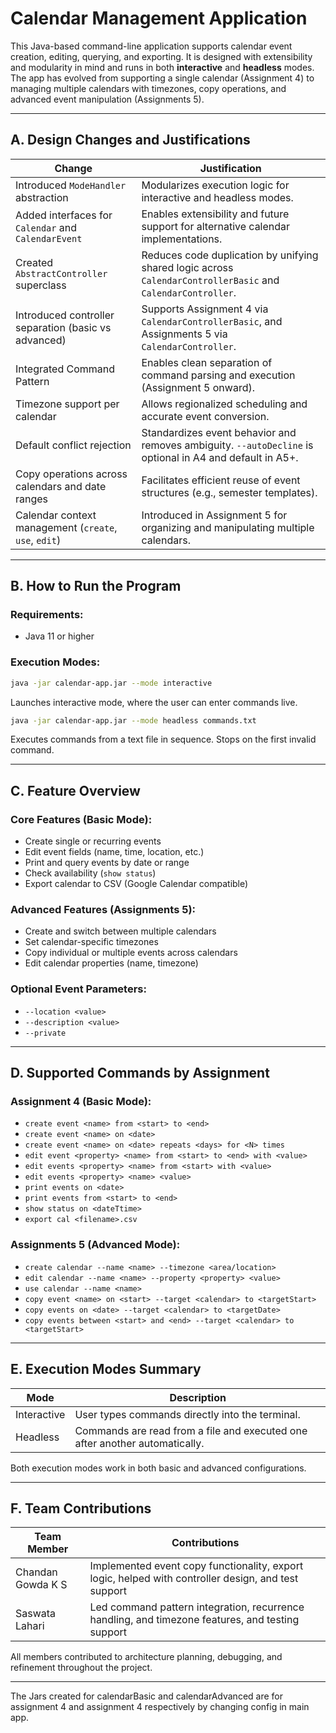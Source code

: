 # Calendar Management Application

This Java-based command-line application supports calendar event creation, editing, querying, and exporting. It is designed with extensibility and modularity in mind and runs in both **interactive** and **headless** modes. The app has evolved from supporting a single calendar (Assignment 4) to managing multiple calendars with timezones, copy operations, and advanced event manipulation (Assignments 5).

---

## A. Design Changes and Justifications

| Change                                                | Justification                                                                                                |
|--------------------------------------------------------|--------------------------------------------------------------------------------------------------------------|
| Introduced `ModeHandler` abstraction                  | Modularizes execution logic for interactive and headless modes.                                              |
| Added interfaces for `Calendar` and `CalendarEvent`   | Enables extensibility and future support for alternative calendar implementations.                           |
| Created `AbstractController` superclass               | Reduces code duplication by unifying shared logic across `CalendarControllerBasic` and `CalendarController`. |
| Introduced controller separation (basic vs advanced)  | Supports Assignment 4 via `CalendarControllerBasic`, and Assignments 5 via `CalendarController`.             |
| Integrated Command Pattern                            | Enables clean separation of command parsing and execution (Assignment 5 onward).                             |
| Timezone support per calendar                         | Allows regionalized scheduling and accurate event conversion.                                                |
| Default conflict rejection                            | Standardizes event behavior and removes ambiguity. `--autoDecline` is optional in A4 and default in A5+.     |
| Copy operations across calendars and date ranges      | Facilitates efficient reuse of event structures (e.g., semester templates).                                  |
| Calendar context management (`create`, `use`, `edit`) | Introduced in Assignment 5 for organizing and manipulating multiple calendars.                               |

---

##  B. How to Run the Program

### Requirements:

- Java 11 or higher

### Execution Modes:

```bash
java -jar calendar-app.jar --mode interactive
```

Launches interactive mode, where the user can enter commands live.

```bash
java -jar calendar-app.jar --mode headless commands.txt
```

Executes commands from a text file in sequence. Stops on the first invalid command.

---

## C. Feature Overview

### Core Features (Basic Mode):

- Create single or recurring events
- Edit event fields (name, time, location, etc.)
- Print and query events by date or range
- Check availability (`show status`)
- Export calendar to CSV (Google Calendar compatible)

### Advanced Features (Assignments 5):

- Create and switch between multiple calendars
- Set calendar-specific timezones
- Copy individual or multiple events across calendars
- Edit calendar properties (name, timezone)

### Optional Event Parameters:

- `--location <value>`
- `--description <value>`
- `--private`

---

## D. Supported Commands by Assignment

### Assignment 4 (Basic Mode):

- `create event <name> from <start> to <end>`
- `create event <name> on <date>`
- `create event <name> on <date> repeats <days> for <N> times`
- `edit event <property> <name> from <start> to <end> with <value>`
- `edit events <property> <name> from <start> with <value>`
- `edit events <property> <name> <value>`
- `print events on <date>`
- `print events from <start> to <end>`
- `show status on <dateTtime>`
- `export cal <filename>.csv`

### Assignments 5  (Advanced Mode):

- `create calendar --name <name> --timezone <area/location>`
- `edit calendar --name <name> --property <property> <value>`
- `use calendar --name <name>`
- `copy event <name> on <start> --target <calendar> to <targetStart>`
- `copy events on <date> --target <calendar> to <targetDate>`
- `copy events between <start> and <end> --target <calendar> to <targetStart>`

---

## E. Execution Modes Summary

| Mode        | Description                                                                 |
| ----------- | --------------------------------------------------------------------------- |
| Interactive | User types commands directly into the terminal.                             |
| Headless    | Commands are read from a file and executed one after another automatically. |

Both execution modes work in both basic and advanced configurations.

---

## F. Team Contributions

| Team Member       | Contributions                                                                  |
| ----------------- | ------------------------------------------------------------------------------ |
| Chandan Gowda K S | Implemented event copy functionality, export logic, helped with controller design, and test support |
| Saswata Lahari    | Led command pattern integration, recurrence handling, and timezone features, and testing support |

All members contributed to architecture planning, debugging, and refinement throughout the project.

---

The Jars created for calendarBasic and calendarAdvanced are for assignment 4 and 
assignment 4 respectively by changing config in main app.